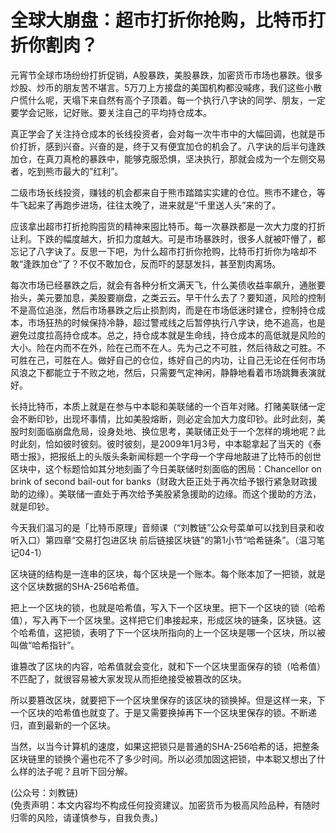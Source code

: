 # 全球大崩盘：超市打折你抢购，比特币打折你割肉？

元宵节全球市场纷纷打折促销，A股暴跌，美股暴跌，加密货币市场也暴跌。很多炒股、炒币的朋友苦不堪言。5万刀上方接盘的美国机构都没喊疼，我们这些小散户慌什么呢，天塌下来自然有高个子顶着。每一个执行八字诀的同学、朋友，一定要学会记账，记好账。要关注自己的平均持仓成本。

真正学会了关注持仓成本的长线投资者，会对每一次牛市中的大幅回调，也就是币价打折，感到兴奋。兴奋的是，终于又有便宜加仓的机会了。八字诀的后半句逢跌加仓，在真刀真枪的暴跌中，能够克服恐惧，坚决执行，那就会成为一个左侧交易者，吃到熊市最大的”红利”。

二级市场长线投资，赚钱的机会都来自于熊市踏踏实实建的仓位。熊市不建仓，等牛飞起来了再跑步进场，往往太晚了，进来就是“千里送人头”来的了。

应该拿出超市打折抢购囤货的精神来囤比特币。每一次暴跌都是一次大力度的打折让利。下跌的幅度越大，折扣力度越大。可是市场暴跌时，很多人就被吓懵了，都忘记了八字诀了。反思一下吧，为什么超市打折你抢购，比特币打折你为啥却不敢“逢跌加仓”了？不仅不敢加仓，反而吓的瑟瑟发抖，甚至割肉离场。

每次市场已经暴跌之后，就会有各种分析文满天飞，什么美债收益率飙升，通胀要抬头，美元要加息，美股要崩盘，之类云云。早干什么去了？要知道，风险的控制不是高位追涨，然后市场暴跌之后止损割肉，而是在市场低迷时建仓，控制持仓成本，市场狂热的时候保持冷静，超过警戒线之后暂停执行八字诀，绝不追高，也是避免过度拉高持仓成本。总之，持仓成本就是生命线，持仓成本的高低就是风险的大小。险在内而不在外，险在己而不在人。先为己之不可胜，然后待敌之可胜。不可胜在己，可胜在人。做好自己的仓位，练好自己的内功，让自己无论在任何市场风浪之下都能立于不败之地，然后，只需要气定神闲，静静地看着市场跳舞表演就好。

长持比特币，本质上就是在参与中本聪和美联储的一个百年对赌。打赌美联储一定会不断印钞，出现坏事情，比如美股熔断，则必定会加大力度印钞。此时此刻，美股时刻面临崩盘危局，设身处地、换位思考，美联储正处于一个怎样的境地呢？此时此刻，恰如彼时彼刻。彼时彼刻，是2009年1月3号，中本聪拿起了当天的《泰晤士报》，把报纸上的头版头条新闻标题一个字母一个字母地敲进了比特币的创世区块中，这个标题恰如其分地刻画了今日美联储时刻面临的困局：Chancellor on brink of second bail-out for banks（财政大臣正处于再次给予银行紧急财政援助的边缘）。美联储一直处于再次给予美股紧急援助的边缘。而这个援助的方法，就是印钞。

今天我们温习的是「比特币原理」音频课（“刘教链”公众号菜单可以找到目录和收听入口）第四章“交易打包进区块 前后链接区块链”的第1小节“哈希链条”。（温习笔记04-1）

区块链的结构是一连串的区块，每个区块是一个账本。每个账本加了一把锁，就是这个区块数据的SHA-256哈希值。

把上一个区块的锁，也就是哈希值，写入下一个区块里。把下一个区块的锁（哈希值），写入再下一个区块里。这样把它们串接起来，形成区块的链条，区块链。这个哈希值，这把锁，表明了下一个区块所指向的上一个区块是哪一个区块，所以被叫做“哈希指针”。

谁篡改了区块的内容，哈希值就会变化，就和下一个区块里面保存的锁（哈希值）不匹配了，就很容易被大家发现从而拒绝接受被篡改的区块。

所以要篡改区块，就要把下一个区块里保存的该区块的锁换掉。但是这样一来，下一个区块的哈希值也就变了。于是又需要换掉再下一个区块里保存的锁。不断递归，直到最新的一个区块。

当然，以当今计算机的速度，如果这把锁只是普通的SHA-256哈希的话，把整条区块链里的锁换个遍也花不了多少时间。所以必须加固这把锁，中本聪又想出了什么样的法子呢？且听下回分解。

(公众号：刘教链) \
(免责声明：本文内容均不构成任何投资建议。加密货币为极高风险品种，有随时归零的风险，请谨慎参与，自我负责。)
